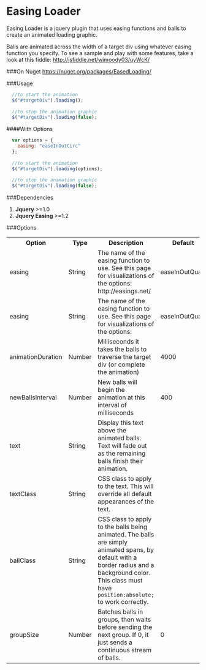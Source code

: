 Easing Loader
============

Easing Loader is a jquery plugin that uses easing functions and balls to create an animated loading graphic. 

Balls are animated across the width of a target div using whatever easing function you specify. To see a sample and play with some features, take a look at this fiddle: http://jsfiddle.net/wjmoody03/uyWcK/

###On Nuget
https://nuget.org/packages/EasedLoading/

###Usage
```javascript
  //to start the animation
  $("#targetDiv").loading();
  
  //to stop the animation graphic
  $("#targetDiv").loading(false);
```
####With Options
```javascript
  var options = {
    easing: "easeInOutCirc" 
  };
  
  //to start the animation
  $("#targetDiv").loading(options);
  
  //to stop the animation graphic
  $("#targetDiv").loading(false);
```



###Dependencies
  1. **Jquery** &gt;=1.0
  2. **Jquery Easing** &gt;=1.2 

###Options

<table>
  <tr>
    <th>Option</th>
    <th>Type</th>
    <th>Description</th>
    <th>Default</th>
  </tr>
  <tr>
    <td>easing</td>
    <td>String</td>
    <td>The name of the easing function to use. See this page for visualizations of the options: http://easings.net/ </td>
    <td>easeInOutQuart</td>
  </tr>
  <tr>
    <td>easing</td>
    <td>String</td>
    <td>The name of the easing function to use. See this page for visualizations of the options: </td>
    <td>easeInOutQuart</td>
  </tr>
  <tr>
    <td>animationDuration</td>
    <td>Number</td>
    <td>Milliseconds it takes the balls to traverse the target div (or complete the animation)</td>
    <td>4000</td>
  </tr>
  <tr>
    <td>newBallsInterval</td>
    <td>Number</td>
    <td>New balls will begin the animation at this interval of milliseconds</td>
    <td>400</td>
  </tr>
  <tr>
    <td>text</td>
    <td>String</td>
    <td>Display this text above the animated balls. Text will fade out as the remaining balls finish their animation.</td>
    <td></td>
  </tr> 
  <tr>
    <td>textClass</td>
    <td>String</td>
    <td>CSS class to apply to the text. This will override all default appearances of the text.</td>
    <td></td>
  </tr> 
  <tr>
    <td>ballClass</td>
    <td>String</td>
    <td>CSS class to apply to the balls being animated. The balls are simply animated spans, by default with a border radius and a background color. This class must have <code>position:absolute;</code> to work correctly.</td>
    <td></td>
  </tr>   
  <tr>
    <td>groupSize</td>
    <td>Number</td>
    <td>Batches balls in groups, then waits before sending the next group. If 0, it just sends a continuous stream of balls.</td>
    <td>0</td>
  </tr>     
</table>
